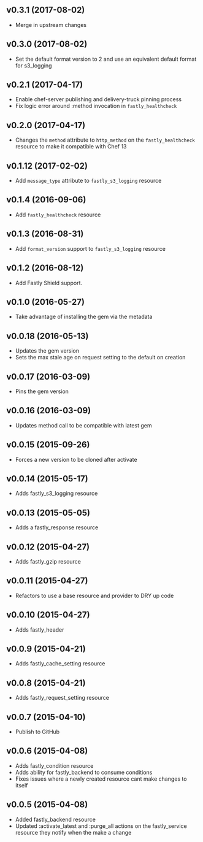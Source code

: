 v0.3.1 (2017-08-02)
-------------------
- Merge in upstream changes

v0.3.0 (2017-08-02)
-------------------
- Set the default format version to 2 and use an equivalent default format for s3_logging

v0.2.1 (2017-04-17)
-------------------
- Enable chef-server publishing and delivery-truck pinning process
- Fix logic error around :method invocation in `fastly_healthcheck`

v0.2.0 (2017-04-17)
-------------------
- Changes the `method` attribute to `http_method` on the `fastly_healthcheck` resource to make it compatible with Chef 13

v0.1.12 (2017-02-02)
-------------------
- Add `message_type` attribute to `fastly_s3_logging` resource

v0.1.4 (2016-09-06)
-------------------
- Add `fastly_healthcheck` resource

v0.1.3 (2016-08-31)
-------------------
- Add `format_version` support to `fastly_s3_logging` resource

v0.1.2 (2016-08-12)
-------------------
- Add Fastly Shield support.

v0.1.0 (2016-05-27)
-------------------
- Take advantage of installing the gem via the metadata

v0.0.18 (2016-05-13)
--------------------
- Updates the gem version
- Sets the max stale age on request setting to the default on creation

v0.0.17 (2016-03-09)
--------------------
- Pins the gem version

v0.0.16 (2016-03-09)
--------------------
- Updates method call to be compatible with latest gem

v0.0.15 (2015-09-26)
--------------------
- Forces a new version to be cloned after activate

v0.0.14 (2015-05-17)
--------------------
- Adds fastly_s3_logging resource

v0.0.13 (2015-05-05)
--------------------
- Adds a fastly_response resource

v0.0.12 (2015-04-27)
--------------------
- Adds fastly_gzip resource

v0.0.11 (2015-04-27)
--------------------
- Refactors to use a base resource and provider to DRY up code

v0.0.10 (2015-04-27)
--------------------
- Adds fastly_header

v0.0.9 (2015-04-21)
-------------------
- Adds fastly_cache_setting resource

v0.0.8 (2015-04-21)
-------------------
- Adds fastly_request_setting resource

v0.0.7 (2015-04-10)
-------------------
- Publish to GitHub

v0.0.6 (2015-04-08)
-------------------
- Adds fastly_condition resource
- Adds ability for fastly_backend to consume conditions
- Fixes issues where a newly created resource cant make changes to itself

v0.0.5 (2015-04-08)
-------------------
- Added fastly_backend resource
- Updated :activate_latest and :purge_all actions on the fastly_service resource they notify when the make a change
